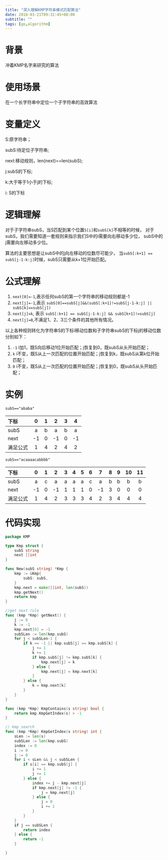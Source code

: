 ```yaml
---
title: "深入理解KMP字符串模式匹配算法"
date: 2018-03-21T09:32:45+08:00
subtitle: ""
tags: [go,algorithm]
---
```

# 背景
冲着KMP名字来研究的算法

# 使用场景
在一个长字符串中定位一个子字符串的高效算法

# 变量定义

S:原字符串；

subS:待定位子字符串;

next:移动规则，len(next)==len(subS);

j:subS的下标;

k:大于等于1小于j的下标;

i: S的下标

# 逻辑理解

对于子字符串subS，当S匹配到某个位置`S[i]`和`subS[k]`不相等的时候，
对于subS，我们需要知道一套规则来指示我们S中的i需要向右移动多少位，
subS中的j需要向左移动多少位。

算法的主要思想是让subS中的j向左移动的位数尽可能少，
当`subS[:k+1] == subS[j-1-k:j]`时候，subS只需要从k+1位开始匹配。



# 公式理解

1. `next[0]=-1`,表示任何subS的第一个字符串的移动规则都是-1
2. `next[j]=-1`,表示 `subS[0]==subS[j]&&(subS[:k+1]!=subS[j-1-k:j] || subS[k]==subS[j]) `
3. `next[j]=k`, 表示 `subS[:k+1] == subS[j-1-k:j] && subS[k+1]!=subS[j]`
4. `next[j]=0`,不满足1、2、3三个条件的其他所有情况。

以上各种规则转化为字符串S的下标i移动位数和子字符串subS的下标j的移动位数分别如下：

1. `-1` i加1，既S向后移动1位开始匹配；j恢复到0，既subS从头开始匹配；
2. `k` i不变，既S从上一次匹配的位置开始匹配；j恢复到k，既subS从第k位开始匹配；
3. `0` i不变，既S从上一次匹配的位置开始匹配；j恢复到0，既subS从头开始匹配；

# 实例
`subS=="ababa"`

| 下标 | 0 | 1 | 2 | 3 | 4 |
|:--------|:---------:|:-------:|:-------:|:-------:|:-------:|
| subS | a| b | a | b | a |
| next | -1| 0 | -1 | 0 | -1 |
| 满足公式 | 1| 4 | 2 | 4 | 2 |

`subS=="acaaaacabbbb"`

| 下标 | 0 | 1 | 2 | 3 | 4 | 5 | 6 | 7 | 8 | 9 | 10 | 11 |
|:--------|:---------:|:-------:|:-------:|:-------:|:-------:|:---------:|:-------:|:-------:|:-------:|:-------:|:-------:|:-------:|
| subS | a| c | a | a | a | a| c | a | b | b | b | b |
| next | -1| 0 | -1 | 1 | 1 | 1 | 0 | -1 | 3 | 0 | 0 | 0 |
| 满足公式 | 1| 4 | 2 | 3 | 3 | 3| 4 | 2  | 3 | 4 | 4 | 4 |



# 代码实现
```go
package KMP

type Kmp struct {
	subS string
	next []int
}

func New(subS string) *Kmp {
	kmp := &Kmp{
		subS: subS,
	}
	kmp.next = make([]int, len(subS))
	kmp.getNext()
	return kmp
}

//get next rule
func (kmp *Kmp) getNext() {
	j := 0
	k := -1
	kmp.next[0] = -1
	subSLen := len(kmp.subS)
	for j < subSLen-1 {
		if k == -1 || kmp.subS[j] == kmp.subS[k] {
			j += 1
			k += 1
			if kmp.subS[j] != kmp.subS[k] {
				kmp.next[j] = k
			} else {
				kmp.next[j] = kmp.next[k]
			}
		} else {
			k = kmp.next[k]
		}
	}
}

func (kmp *Kmp) KmpContains(s string) bool {
	return kmp.KmpGetIndex(s) > -1
}

// kmp search
func (kmp *Kmp) KmpGetIndex(s string) int {
	sLen := len(s)
	subSLen := len(kmp.subS)
	index := 0
	i := 0
	j := 0
	for i < sLen && j < subSLen {
		if s[i] == kmp.subS[j] {
			i += 1
			j += 1
		} else {
			index += j - kmp.next[j]
			if kmp.next[j] != -1 {
				j = kmp.next[j]
			} else {
				j = 0
				i += 1
			}
		}
	}
	if j == subSLen {
		return index
	} else {
		return -1
	}

}
```


